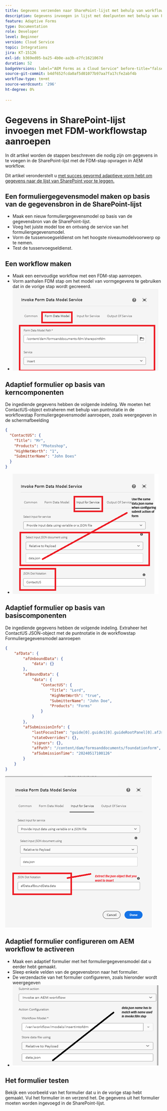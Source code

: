 ```yaml
---
title: Gegevens verzenden naar SharePoint-lijst met behulp van workflowstap
description: Gegevens invoegen in lijst met deelpunten met behulp van FDM-workflowstap aanroepen
feature: Adaptive Forms
type: Documentation
role: Developer
level: Beginner
version: Cloud Service
topic: Integrations
jira: KT-15126
exl-id: b369ed05-ba25-4b0e-aa3b-e7fc1621067d
duration: 52
badgeVersions: label="AEM Forms as a Cloud Service" before-title="false"
source-git-commit: b4df652fcda0af5d01077b97aa7fa17cfe2abf4b
workflow-type: tm+mt
source-wordcount: '296'
ht-degree: 0%

---
```


# Gegevens in SharePoint-lijst invoegen met FDM-workflowstap aanroepen


In dit artikel worden de stappen beschreven die nodig zijn om gegevens in te voegen in de SharePoint-lijst met de FDM-stap opvragen in AEM workflow.

Dit artikel veronderstelt u [ met succes gevormd adaptieve vorm hebt om gegevens naar de lijst van SharePoint voor te leggen.](https://experienceleague.adobe.com/docs/experience-manager-cloud-service/content/forms/adaptive-forms-authoring/authoring-adaptive-forms-core-components/create-an-adaptive-form-on-forms-cs/configure-submit-actions-core-components.html?lang=en#connect-af-sharepoint-list)


## Een formuliergegevensmodel maken op basis van de gegevensbron in de SharePoint-lijst

* Maak een nieuw formuliergegevensmodel op basis van de gegevensbron van de SharePoint-lijst.
* Voeg het juiste model toe en ontvang de service van het formuliergegevensmodel.
* Vorm de tussenvoegseldienst om het hoogste niveaumodelvoorwerp op te nemen.
* Test de tussenvoegseldienst.


## Een workflow maken

* Maak een eenvoudige workflow met een FDM-stap aanroepen.
* Vorm aanhalen FDM stap om het model van vormgegevens te gebruiken dat in de vorige stap wordt gecreeerd.
* ![ vennoot-fdm ](assets/fdm-insert-1.png)

## Adaptief formulier op basis van kerncomponenten

De ingediende gegevens hebben de volgende indeling. We moeten het ContactUS-object extraheren met behulp van puntnotatie in de workflowstap Formuliergegevensmodel aanroepen, zoals weergegeven in de schermafbeelding

```json
{
  "ContactUS": {
    "Title": "Mr",
    "Products": "Photoshop",
    "HighNetWorth": "1",
    "SubmitterName": "John Does"
  }
}
```


* ![ kaart-input-parameters ](assets/fdm-insert-2.png)


## Adaptief formulier op basis van basiscomponenten

De ingediende gegevens hebben de volgende indeling. Extraheer het ContactUS JSON-object met de puntnotatie in de workflowstap Formuliergegevensmodel aanroepen

```json
{
    "afData": {
        "afUnboundData": {
            "data": {}
        },
        "afBoundData": {
            "data": {
                "ContactUS": {
                    "Title": "Lord",
                    "HighNetWorth": "true",
                    "SubmitterName": "John Doe",
                    "Products": "Forms"
                }
            }
        },
        "afSubmissionInfo": {
            "lastFocusItem": "guide[0].guide1[0].guideRootPanel[0].afJsonSchemaRoot[0]",
            "stateOverrides": {},
            "signers": {},
            "afPath": "/content/dam/formsanddocuments/foundationform",
            "afSubmissionTime": "20240517100126"
        }
    }
}
```

![ stichting-gebaseerd-vorm ](assets/foundation-based-form.png)

## Adaptief formulier configureren om AEM workflow te activeren

* Maak een adaptief formulier met het formuliergegevensmodel dat u eerder hebt gemaakt.
* Sleep enkele velden van de gegevensbron naar het formulier.
* De verzendactie van het formulier configureren, zoals hieronder wordt weergegeven
* ![ voorleggen-actie ](assets/configure-af.png)



## Het formulier testen

Bekijk een voorbeeld van het formulier dat u in de vorige stap hebt gemaakt. Vul het formulier in en verzend het. De gegevens uit het formulier moeten worden ingevoegd in de SharePoint-lijst.
